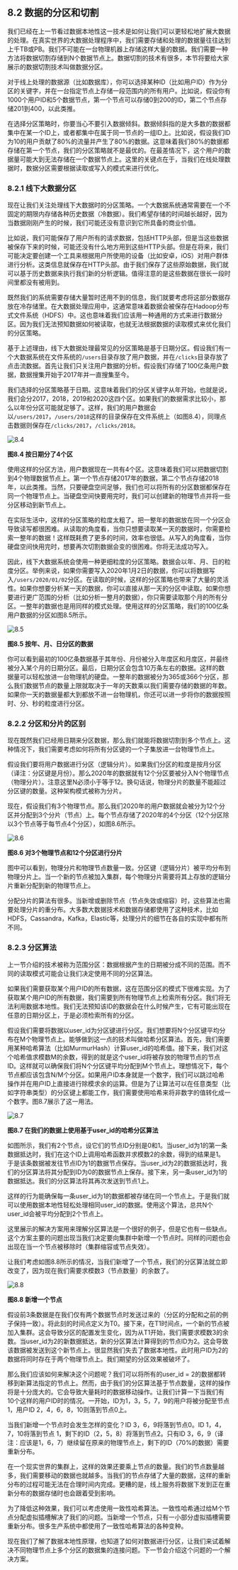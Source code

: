 ## 8.2 数据的分区和切割

我们已经在上一节看过数据本地性这一技术是如何让我们可以更轻松地扩展大数据的处理。在真实世界的大数据处理程序中，我们需要存储和处理的数据量往往达到上千TB或PB。我们不可能在一台物理机器上存储这样大量的数据。我们需要一种方法将数据切割存储到N个数据节点上。数据切割的技术有很多，本节将要给大家展示的数据切割技术叫做数据分区。


对于线上处理的数据源（比如数据库），你可以选择某种ID（比如用户ID）作为分区的关键字，并在一台指定节点上存储一段范围内的所有用户。比如说，假设你有1000个用户ID和5个数据节点，第一个节点可以存储0到200的ID，第二个节点存储201到400，以此类推。


在选择分区策略时，你要当心不要引入数据倾斜。数据倾斜指的是大多数的数据都集中在某一个ID上，或者都集中在属于同一节点的一组ID上。比如说，假设我们ID为10的用户贡献了80%的流量并产生了80%的数据。这意味着我们80%的数据都存储在第一个节点，我们的分区策略就不是最优的。在最差情况下，这个用户的数据量可能大到无法存储在一个数据节点上。这里的关键点在于，当我们在线处理数据时，数据分区需要根据读取或写入的模式来进行优化。


### 8.2.1 线下大数据分区

现在让我们关注处理线下大数据时的分区策略。一个大数据系统通常需要在一个不固定的期限内存储各种历史数据（冷数据）。我们希望存储的时间越长越好，因为当数据刚刚产生的时候，我们可能还没有意识到它所具备的商业价值。

比如说，我们可能保存了用户所有的请求数据，包括HTTP头部，但是当这些数据被保存下来的时候，可能还没有什么地方用到这些HTTP头部。但是在将来，我们可能决定要创建一个工具来根据用户所使用的设备（比如安卓，iOS）对用户群体进行分析。这类信息就保存在HTTP头部。由于我们保存了这些原始数据，我们就可以基于历史数据来执行我们新的分析逻辑。值得注意的是这些数据在很长一段时间里都没有被用到。

既然我们的系统需要存储大量暂时还用不到的信息，我们就要考虑将这部分数据存放在冷存储里。在大数据处理应用中，这通常意味着数据会被保存在Hadoop分布式文件系统（HDFS）中。这也意味着我们应该用一种通用的方式来进行数据分区。因为我们无法预知数据如何被读取，也就无法根据数据的读取模式来优化我们的分区策略。

基于上述理由，线下大数据处理最常见的分区策略是基于日期分区。假设我们有一个大数据系统在文件系统的`/users`目录存放了用户数据，并在`/clicks`目录存放了点击流数据。首先让我们只关注用户数据的分析。假设我们存储了100亿条用户数据，数据搜集开始于2017年并一直搜集至今。

我们选择的分区策略基于日期。这意味着我们的分区关键字从年开始，也就是说，我们会分2017，2018，2019和2020这四个区。如果我们的数据需求比较小，那么以年份分区可能就足够了。这样，我们的用户数据会以`/users/2017`，`/users/2018`这样的目录保存在文件系统上（如图8.4），同理点击数据则保存在`/clicks/2017`，`/clicks/2018`。

![8.4](8-4.svg)

**图8.4 按日期分了4个区**

使用这样的分区方法，用户数据现在一共有4个区。这意味着我们可以把数据切割到4个物理数据节点上。第一个节点存储2017年的数据，第二个节点存储2018年，以此类推。当然，只要硬盘空间足够，我们也可以将所有的分区数据都保存在同一个物理节点上。当硬盘空间快要用完时，我们可以创建新的物理节点并将一些分区移动到新节点上。

在实际生活中，这样的分区策略的粒度太粗了。把一整年的数据放在同一个分区会导致读写都很困难。从读取的角度看，当你只想要读取某一天的数据时，你需要检索一整年的数据！这样既耗费了更多的时间，效率也很低。从写入的角度看，当你硬盘空间快用完时，想要再次切割数据会变的很困难。你将无法成功写入。

因此，线下大数据系统会使用一种更细粒度的分区策略。数据会以年、月、日的粒度分区。举例来说，如果你需要写入2020年1月2日的数据，你可以将数据写入`/users/2020/01/02`分区。在读取的时候，这样的分区策略也带来了大量的灵活性。如果你想要分析某一天的数据，你可以直接从那一天的分区中读取。如果你想要进行更广范围的分析（比如分析一整月的数据），你只需要读取那个月的所有分区。一整年的数据也是用同样的模式处理。使用这样的分区策略，我们的100亿条用户数据的分区如图8.5所示。

![8.5](8-5.svg)

**图8.5 按年、月、日分区的数据**

你可以看到最初的100亿条数据基于其年份、月份被分入年度区和月度区，并最终被分入某个月的日期分区。最后，日期分区会包含10万条左右的数据。这样的数据量可以轻松放进一台物理机的硬盘。一整年的数据被分为365或366个分区，那么我们数据节点的数量上限就取决于一年的天数乘以我们需要存储的数据的年数。如果你一天的数据量都大到都放不进一台物理机，你还可以进一步将你的数据按照时、分、秒的粒度进行分区。


### 8.2.2 分区和分片的区别

现在既然我们已经用日期来分区数据，那么我们就能将数据切割到多个节点上。这种情况下，我们需要考虑如何将所有分区键的一个子集放进一台物理节点上。

假设我们要将用户数据进行分区（逻辑分片）。如果我们分区的粒度是按月分区（译注：分区键是月份）。那么2020年的数据就有12个分区要被分入N个物理节点（物理分片）。注意这里N必须小于等于12。换句话说，物理分片的数量不能超过分区键的数量。这种架构模式被称为分片。

现在，假设我们有3个物理节点。那么我们2020年的用户数据就会被分为12个分区并分配到3个分片（节点）上。每个节点存储了2020年的4个分区（12个分区除以3个节点等于每节点4个分区），如图8.6所示。

![8.6](8-6.svg)

**图8.6 对3个物理节点和12个分区进行分片**


图中可以看到，物理分片和物理节点数量一致。分区键（逻辑分片）被平均分布到物理分片上。当一个新的节点被加入集群，每个物理分片需要将其上存放的逻辑分片重新分配到新的物理节点上。


分配分片的算法有很多。当新增或删除节点（节点失效或缩容）时，这些算法也需要处理分片的重分布。大多数大数据技术和数据存储都使用了这种技术，比如HDFS，Cassandra，Kafka，Elastic等，处理分片的细节在各自的实现中都有所不同。


### 8.2.3 分区算法

上一节介绍的技术被称为范围分区：数据根据产生的日期被分成不同的范围。而不同的读取模式可能会让我们决定使用不同的分区算法。

如果我们需要获取某个用户ID的所有数据，这在范围分区的模式下很难实现。为了获取某个用户ID的所有数据，我们需要到所有物理节点上检索所有分区。我们将无法利用数据本地性。我们无法预知该ID的数据会在什么时候产生，它有可能出现在任意的日期分区上，于是必须检索所有的分区。

假设我们需要将数据以user_id为分区键进行分区。我们想要将N个分区键平均分布在M个物理节点上。能够做到这一点的技术叫做哈希分区算法。首先，我们需要用某种哈希算法（比如MurmurHash）计算user_id的哈希值。接下来，我们对这个哈希值求模数M的余数，得到的就是这个user_id将被存放的物理节点的节点ID。这样就可以确保我们将N个分区键平均分配到M个节点上。理想情况下，每个节点都应该包含N/M个分区。如果用户ID本身就是一个数字，我们可以跳过哈希操作并在用户ID上直接进行除模求余的运算。但是为了让算法可以在任意类型（比如字符串类型）的分区键上都能工作，我们需要使用哈希来将非数字的值转化成一个数字。图8.7展示了这一用法。

![8.7](8-7.svg)

**图8.7 在我们的数据上使用基于user_id的哈希分区算法**

如图所示，我们有2个节点，设它们的节点ID分别是0和1。当user_id为1的第一条数据抵达时，我们在这个ID上调用哈希函数并求模数2的余数，得到的结果是1。于是该条数据被发往节点ID为1的数据节点保存。当user_id为2的数据抵达时，我们的分区算法将其分配到ID为0的数据节点上保存。接下来，另一条user_id为1的数据抵达。我们的分区算法将其再次发送到节点1上。

这样的行为能确保每一条user_id为1的数据都被存储在同一个节点上。于是我们就可以使用数据本地性轻松处理相同user_id的数据。使用这个算法，总共N个user_id会被平均分配到2个节点上。

这里展示的解决方案用来理解分区算法是一个很好的例子，但是它也有一些缺点。这个方案主要的问题出现当我们决定要向集群中新增一个节点时。同样的问题也会出现在当一个节点被移除时（集群缩容或节点失效）。

让我们考虑如图8.8所示的情况，当我们新增了一个节点，我们的分区算法就立即改变了，因为现在我们需要求模数3（节点数量）的余数了。

![8.8](8-8.svg)

**图8.8 新增一个节点**

假设前3条数据是在我们仅有两个数据节点时发送过来的（分区的分配和之前的例子保持一致）。将此刻的时间点定义为T0。接下来，在T1时间点，一个新的节点被加入集群。这会导致分区的配置发生变化，因为从T1开始，我们需要求模数3的余数。当user_id为2的新数据抵达，新的分区算法计算得到的节点ID为2。这会导致该数据被发送到这个新节点上。很显然我们失去了数据本地性。此时用户ID为2的数据将同时存在于两个物理节点上。我们期望的分区效果被破坏了。

那么我们应该如何来解决这个问题呢？我们可以将所有的user_id = 2的数据都转移到新算法指定的节点上。然而，由于我们的分区算法基于节点数量，这样的操作将是十分庞大的。它会导致大量耗时的数据移动操作。让我们计算一下当我们有10个这样的用户ID时的情况。一开始，ID为1，3，5，7，9的用户将被分配至节点1，用户ID 2，4，6，8，10则落到节点0上。

当我们新增一个节点时会发生怎样的变化？ID 3，6，9将落到节点0。ID 1，4，7，10将落到节点 1，剩下的ID（2，5，8）将落到节点2。只有ID 3，6，9（译注：应该是1，6，7）继续留在原来的物理节点上，剩下的ID（70%的数据）需要重新分布。

在一个现实世界的集群上，这样的效果还要乘上节点的数量。我们的节点数量越多，我们需要移动的数据也就越多。当我们的节点存储了大量的数据，这样的重新分布的过程可能无法在合理时间内完成。更糟的是，线上服务将数据下发到正在重新分布的数据存储时也会跟着受到影响。

为了降低这种效果，我们可以考虑使用一致性哈希算法。一致性哈希通过给M个节点分配虚拟插槽解决了我们的问题。当新增一个节点，只有一小部分虚拟插槽需要重新分布。很多生产系统中都使用了一致性哈希算法的各种变种。

现在我们了解了数据本地性原理，也知道了如何对数据进行分区，让我们来试着解决不同物理节点上多个分区的数据集的连接问题。下一节会介绍这个问题的一个解决方案。

